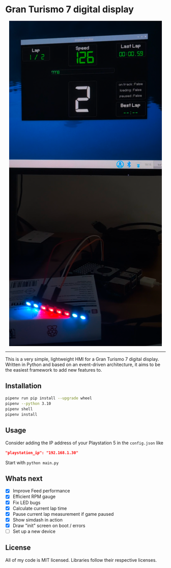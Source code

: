 # Gran Turismo 7 digital display
<div align="center">

<picture>
<img width=480px src="https://raw.githubusercontent.com/chrshdl/gt7-simdash/master/gt7-simdash.png" />
</picture>

</div>

---

This is a very simple, lightweight HMI for a Gran Turismo 7 digital display. Written in Python and based on an event-driven architecture, it aims to be the easiest framework to add new features to.

## Installation

```sh
pipenv run pip install --upgrade wheel
pipenv --python 3.10
pipenv shell
pipenv install
```
## Usage

Consider adding the IP address of your Playstation 5 in the `config.json` like

```json
"playstation_ip": "192.168.1.30"
```
Start with `python main.py`

## Whats next

- [x] Improve Feed performance
- [x] Efficient RPM gauge
- [x] Fix LED bugs
- [x] Calculate current lap time
- [x] Pause current lap measurement if game paused
- [x] Show simdash in action
- [x] Draw "init" screen on boot / errors
- [ ] Set up a new device

## License
All of my code is MIT licensed. Libraries follow their respective licenses.
